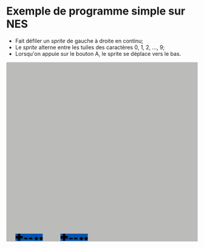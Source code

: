 # Exemple de programme simple sur NES

- Fait défiler un *sprite* de gauche à droite en continu;
- Le *sprite* alterne entre les tuiles des caractères 0, 1, 2, ..., 9;
- Lorsqu'on appuie sur le bouton A, le sprite se déplace vers le bas.

![Aperçu du programme](./.apercu.gif)
